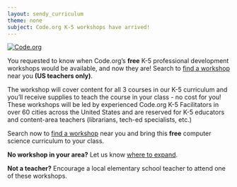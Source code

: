 ```yaml
---
layout: sendy_curriculum
theme: none
subject: Code.org K-5 workshops have arrived! 
---
```


[![Code.org](/images/fit-48/logo.png)](/)


You requested to know when Code.org’s **free** K-5 professional development workshops would be available, and now they are!  Search to [find a workshop](http://code.org/k5) near you **(US teachers only)**.

The workshop will cover content for all 3 courses in our K-5 curriculum and you’ll receive supplies to teach the course in your class - no cost for you! These workshops will be led by experienced Code.org K-5 Facilitators in over 60 cities across the United States and are reserved for K-5 educators and content-area teachers (librarians, tech-ed specialists, etc.)

Search now to [find a workshop](http://code.org/k5) near you and bring this **free** computer science curriculum to your class. 

**No workshop in your area?** Let us know [where to expand](https://docs.google.com/a/code.org/forms/d/1QoWzKV5n2Fxx-W90LmmMWxY7qndMo1IE0QWZcxY9OTI/viewform). 

**Not a teacher?** Encourage a local elementary school teacher to attend one of these workshops.



